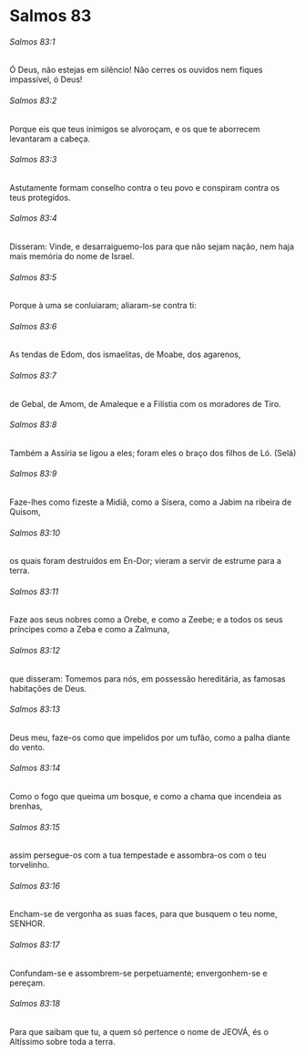 # Salmos 83

###### Salmos 83:1

Ó Deus, não estejas em silêncio! Não cerres os ouvidos nem fiques impassível, ó Deus!

###### Salmos 83:2

Porque eis que teus inimigos se alvoroçam, e os que te aborrecem levantaram a cabeça.

###### Salmos 83:3

Astutamente formam conselho contra o teu povo e conspiram contra os teus protegidos.

###### Salmos 83:4

Disseram: Vinde, e desarraiguemo-los para que não sejam nação, nem haja mais memória do nome de Israel.

###### Salmos 83:5

Porque à uma se conluiaram; aliaram-se contra ti:

###### Salmos 83:6

As tendas de Edom, dos ismaelitas, de Moabe, dos agarenos,

###### Salmos 83:7

de Gebal, de Amom, de Amaleque e a Filístia com os moradores de Tiro.

###### Salmos 83:8

Também a Assíria se ligou a eles; foram eles o braço dos filhos de Ló. (Selá)

###### Salmos 83:9

Faze-lhes como fizeste a Midiã, como a Sísera, como a Jabim na ribeira de Quisom,

###### Salmos 83:10

os quais foram destruídos em En-Dor; vieram a servir de estrume para a terra.

###### Salmos 83:11

Faze aos seus nobres como a Orebe, e como a Zeebe; e a todos os seus príncipes como a Zeba e como a Zalmuna,

###### Salmos 83:12

que disseram: Tomemos para nós, em possessão hereditária, as famosas habitações de Deus.

###### Salmos 83:13

Deus meu, faze-os como que impelidos por um tufão, como a palha diante do vento.

###### Salmos 83:14

Como o fogo que queima um bosque, e como a chama que incendeia as brenhas,

###### Salmos 83:15

assim persegue-os com a tua tempestade e assombra-os com o teu torvelinho.

###### Salmos 83:16

Encham-se de vergonha as suas faces, para que busquem o teu nome, SENHOR.

###### Salmos 83:17

Confundam-se e assombrem-se perpetuamente; envergonhem-se e pereçam.

###### Salmos 83:18

Para que saibam que tu, a quem só pertence o nome de JEOVÁ, és o Altíssimo sobre toda a terra.


